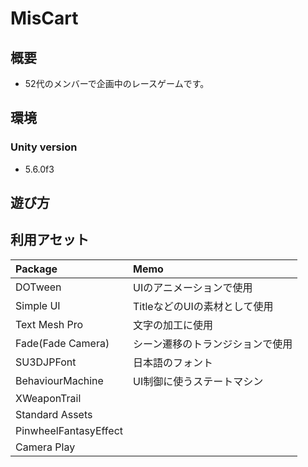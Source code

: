 MisCart
====


## 概要
- 52代のメンバーで企画中のレースゲームです。

## 環境
### Unity version
- 5.6.0f3

## 遊び方

## 利用アセット
|Package|Memo|
|:-----|:----|
|DOTween|UIのアニメーションで使用|
|Simple UI|TitleなどのUIの素材として使用|
|Text Mesh Pro|文字の加工に使用|
|Fade(Fade Camera)|シーン遷移のトランジションで使用|
|SU3DJPFont|日本語のフォント|
|BehaviourMachine|UI制御に使うステートマシン|
|XWeaponTrail||
|Standard Assets||
|PinwheelFantasyEffect||
|Camera Play||
